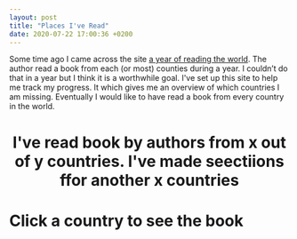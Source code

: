 ```yaml
---
layout: post
title: "Places I've Read"
date: 2020-07-22 17:00:36 +0200
---
```


Some time ago I came across the site [a year of reading the world](https://ayearofreadingtheworld.com/thelist/). The author read a book from each (or most) counties during a year. I couldn’t do that in a year but I think it is a worthwhile goal. I've set up this site to help me track my progress. It which gives me an overview of which countries I am missing. Eventually I would like to have read a book from every country in the world. 

<center>
    <h1 id="vizTitle">I've read book by authors from <span class="read">x</span> out of <span class="total">y</span> countries. I've made seectiions ffor another <span class="toRead">x</span> countries</h1>
</center>

<center>
    <div class="svg-container" id='places-ive-read'></div>
</center>


<div id="bookTitleContainer"><h1>Click a <span class="fancy-text">country</span> to see the book</h1></div>
<div id="countryListContainer"></div>

<link rel="stylesheet" href="/css/places-ive-read.css">
<script type='text/javascript'  src='/js/places-ive-read/places-ive-read.js'></script>